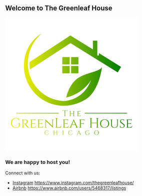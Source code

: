 ## Welcome to The Greenleaf House

<img src="/img/logo_final.jpg" width="425"/>


### We are happy to host you!

Connect with us:

* [Instagram](https://www.instagram.com/thegreenleafhouse/) https://www.instagram.com/thegreenleafhouse/
* [Airbnb](https://www.airbnb.com/users/5468317/listings) https://www.airbnb.com/users/5468317/listings





